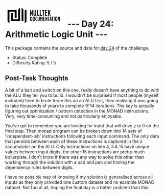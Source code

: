 # ![NullTek Documentation](../../resources/NullTekDocumentationLogo.png) --- Day 24: Arithmetic Logic Unit ---

This package contains the source and data for [day 24](https://adventofcode.com/2021/day/24) of the challenge.

* Status: Complete
* Difficulty Rating: 5 / 5

## Post-Task Thoughts

A bit of a bait and switch on this one, really doesn't have anything to do with the ALU they tell you to build.
I wouldn't be surprised if most people (myself included) tried to brute force this on an ALU first, then realising it was going to take thousands of years to complete 9^14 iterations.
The key is actually figuring out optimization / pattern detection in the MONAD instructions.
Very, very time-consuming and not particularly enjoyable.

You've got to remember you are looking for input that will drive z to 0 on the final step.
Then monad program can be broken down into 14 sets of 'independent-ish' instructions following each input command.
The only data that persists between each of these instructions is captured in the z accumulator on the ALU.
Only instructions on line 4, 5 & 15 have unique values between input digits, the other 15 instructions are pretty much boilerplate.
I don't know if there was any way to solve this other than working through the solution with a pad and pen and finding the dependency rules between digits.

I have no possible way of knowing if my solution is generalised across all inputs as they only provided one custom dataset and no example MONAD dataset.
Not fun at all, hoping the final day is a better problem than this.
